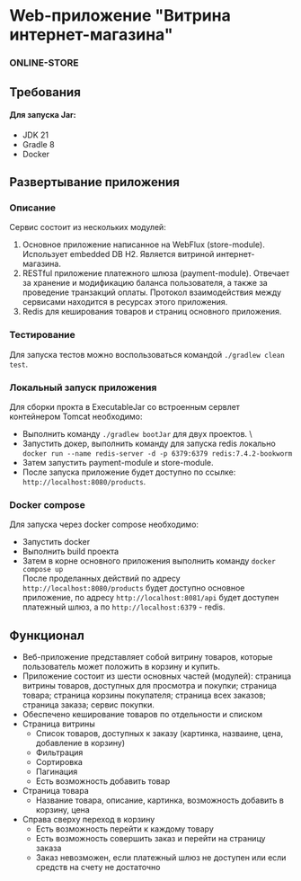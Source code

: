 # Web-приложение "Витрина интернет-магазина"
### ONLINE-STORE
## Требования
#### Для запуска Jar:
- JDK 21
- Gradle 8
- Docker
## Развертывание приложения
### Описание
Сервис состоит из нескольких модулей: 
1. Основное приложение написанное на WebFlux (store-module). Использует embedded DB H2. Является витриной интернет-магазина.
2. RESTful приложение платежного шлюза (payment-module). Отвечает за хранение и модификацию баланса пользователя, а также
за проведение транзакций оплаты. Протокол взаимодействия между сервисами находится в ресурсах этого приложения.
3. Redis для кеширования товаров и страниц основного приложения.
### Тестирование
Для запуска тестов можно воспользоваться командой `./gradlew clean test`.
### Локальный запуск приложения
Для сборки прокта в ExecutableJar со встроенным сервлет контейнером Tomcat необходимо:
- Выполнить команду `./gradlew bootJar` для двух проектов. \
- Запустить докер, выполнить команду для запуска redis локально `docker run --name redis-server -d -p 6379:6379 redis:7.4.2-bookworm`
- Затем запустить payment-module и store-module.
- После запуска приложение будет доступно по ссылке: `http://localhost:8080/products`.
### Docker compose
Для запуска через docker compose необходимо:
- Запустить docker
- Выполнить build проекта
- Затем в корне основного приложения выполнить команду `docker compose up` \
После проделанных действий по адресу `http://localhost:8080/products` будет доступно основное приложение, по адресу `http://localhost:8081/api`
будет доступен платежный шлюз, а по `http://localhost:6379` - redis. 

## Функционал
- Веб-приложение представляет собой витрину товаров, которые пользователь может положить в корзину и купить.
- Приложение состоит из шести основных частей (модулей): страница витрины товаров, доступных для просмотра и покупки; 
страница товара; страница корзины покупателя; страница всех заказов; страница заказа; сервис покупки.
- Обеспечено кеширование товаров по отдельности и списком
- Страница витрины
    + Список товаров, доступных к заказу (картинка, назваине, цена, добавление в корзину)
    + Фильтрация
    + Сортировка
    + Пагинация
    + Есть возможность добавить товар
- Страница товара
    + Название товара, описание, картинка, возможность добавить в корзину, цена
- Справа сверху переход в корзину
    + Есть возможность перейти к каждому товару
    + Есть возможность совершить заказ и перейти на страницу заказа
    + Заказ невозможен, если платежный шлюз не доступен или если средств на счету не достаточно
